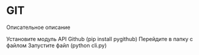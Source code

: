 # GIT
Описательное описание

Установите модуль API Github (pip install pygithub)
Перейдите в папку с файлом
Запустите файл (python cli.py)
